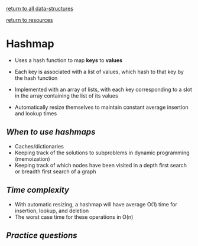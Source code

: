 ---
---
[return to all data-structures](data-structures)

[return to resources](resources)

# Hashmap

*   Uses a hash function to map **keys** to **values**

*   Each key is associated with a list of values, which hash to that key by the hash function

*   Implemented with an array of lists, with each key corresponding to a slot in the array containing the list of its values

* Automatically resize themselves to maintain constant average insertion and lookup times


## *When to use hashmaps*
*   Caches/dictionaries
*   Keeping track of the solutions to subproblems in dynamic programming (memoization)
* Keeping track of which nodes have been visited in a depth first search or breadth first search of a graph

## *Time complexity*
* With automatic resizing, a hashmap will have average O(1) time for insertion, lookup, and deletion
* The worst case time for these operations in O(n)

## *Practice questions*

